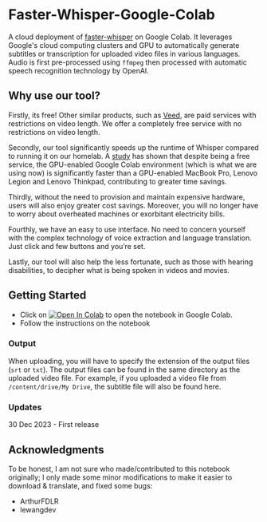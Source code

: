 # Faster-Whisper-Google-Colab

A cloud deployment of [faster-whisper](https://github.com/guillaumekln/faster-whisper) on Google Colab. It leverages Google's cloud computing clusters and GPU to automatically generate subtitles or transcription for uploaded video files in various languages. Audio is first pre-processed using `ffmpeg` then processed with automatic speech recognition technology by OpenAI.


## Why use our tool? 
Firstly, its free! Other similar products, such as [Veed](https://www.veed.io/pricing), are paid services with restrictions on video length. We offer a completely free service with no restrictions on video length. 

Secondly, our tool significantly speeds up the runtime of Whisper compared to running it on our homelab. A [study](https://towardsdatascience.com/google-colab-how-does-it-compare-to-a-gpu-enabled-laptop-851c1e0a2ca9) has shown that despite being a free service, the GPU-enabled Google Colab environment (which is what we are using now) is significantly faster than a GPU-enabled MacBook Pro, Lenovo Legion and Lenovo Thinkpad, contributing to greater time savings. 

Thirdly, without the need to provision and maintain expensive hardware, users will also enjoy greater cost savings. Moreover, you will no longer have to worry about overheated machines or exorbitant electricity bills. 

Fourthly, we have an easy to use interface. No need to concern yourself with the complex technology of voice extraction and language translation. Just click and few buttons and you’re set. 

Lastly, our tool will also help the less fortunate, such as those with hearing disabilities, to decipher what is being spoken in videos and movies. 
## Getting Started
- Click on <a href="https://colab.research.google.com/github/ChanJianHao/Faster-Whisper-Google-Colab/blob/main/faster_whisper_youtube_drive.ipynb" target="_parent"><img src="https://colab.research.google.com/assets/colab-badge.svg" alt="Open In Colab"/></a> to open the notebook in Google Colab. <br>
- Follow the instructions on the notebook


### Output

When uploading, you will have to specify the extension of the output files (`srt` or `txt`). The output files can be found in the same directory as the uploaded video file. For example, if you uploaded a video file from `/content/drive/My Drive`, the subtitle file will also be found here.

### Updates

30 Dec 2023 - First release

## Acknowledgments

To be honest, I am not sure who made/contributed to this notebook originally; I only made some minor modifications to make it easier to download & translate, and fixed some bugs:
- ArthurFDLR
- lewangdev


